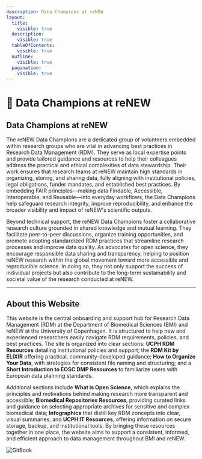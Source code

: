 ```yaml
---
description: Data Champions at reNEW
layout:
  title:
    visible: true
  description:
    visible: true
  tableOfContents:
    visible: true
  outline:
    visible: true
  pagination:
    visible: true
---
```


# 🔵 Data Champions at reNEW

## Data Champions at reNEW

The reNEW Data Champions are a dedicated group of volunteers embedded within research groups who are vital in advancing best practices in Research Data Management (RDM). They serve as local expertise points and provide tailored guidance and resources to help their colleagues address the practical and ethical complexities of data stewardship. Their work ensures that research teams at reNEW maintain high standards in organizing, storing, and sharing data, fully aligning with institutional policies, legal obligations, funder mandates, and established best practices. By embedding FAIR principles—making data Findable, Accessible, Interoperable, and Reusable—into everyday workflows, the Data Champions help safeguard research integrity, improve reproducibility, and enhance the broader visibility and impact of reNEW's scientific outputs.

Beyond technical support, the reNEW Data Champions foster a collaborative research culture grounded in shared knowledge and mutual learning. They facilitate peer-to-peer discussions, organize training opportunities, and promote adopting standardized RDM practices that streamline research processes and improve data quality. As advocates for open science, they encourage responsible data sharing and transparency, helping to position reNEW research within the global movement toward more accessible and reproducible science. In doing so, they not only support the success of individual projects but also contribute to the long-term sustainability and societal value of the research conducted at reNEW.

***

## About  this Website

This website is the central onboarding and support hub for Research Data Management (RDM) at the Department of Biomedical Sciences (BMI) and reNEW at the University of Copenhagen. It is structured to help new and experienced researchers easily navigate RDM requirements, policies, and best practices. The site is organized into clear sections: **UCPH RDM Resources** detailing institutional policies and support; the **RDM Kit by ELIXIR** offering practical, community-developed guidance; **How to Organize Your Data**, with strategies for consistent file naming and structuring; and a **Short Introduction to EOSC DMP Resources** to familiarize users with European data planning standards.

Additional sections include **What is Open Science**, which explains the principles and motivations behind making research more transparent and accessible; **Biomedical Repositories Resources**, providing curated links and guidance on selecting appropriate archives for sensitive and complex biomedical data; **Infographics** that distill key RDM concepts into clear, visual summaries; and **UCPH IT Resources**, offering information on secure storage, backup, and institutional tools. By bringing these resources together in one place, the website aims to support a consistent, informed, and efficient approach to data management throughout BMI and reNEW.



![GitBook](https://img.shields.io/static/v1?message=Documented%20on%20GitBook\&logo=gitbook\&logoColor=ffffff\&label=%20\&labelColor=5c5c5c\&color=3F89A1)
